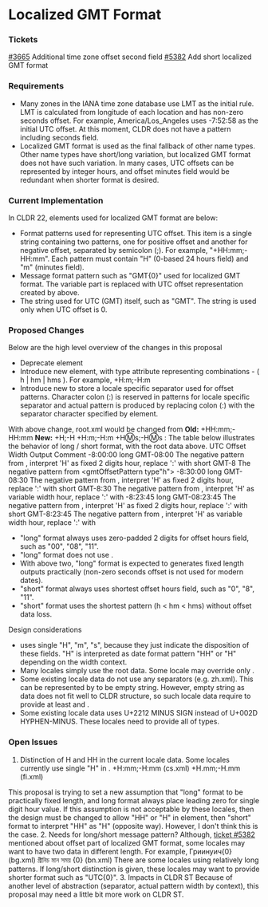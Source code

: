 # Localized GMT Format

### Tickets

[#3665](http://unicode.org/cldr/trac/ticket/3665) Additional time zone offset
second field
[#5382](http://unicode.org/cldr/trac/ticket/5382) Add short localized GMT format

### Requirements

*   Many zones in the IANA time zone database use LMT as the initial rule. LMT
    is calculated from longitude of each location and has non-zero seconds
    offset. For example, America/Los_Angeles uses -7:52:58 as the initial UTC
    offset. At this moment, CLDR does not have a pattern including seconds
    field.
*   Localized GMT format is used as the final fallback of other name types.
    Other name types have short/long variation, but localized GMT format does
    not have such variation. In many cases, UTC offsets can be represented by
    integer hours, and offset minutes field would be redundant when shorter
    format is desired.

### Current Implementation

In CLDR 22, elements used for localized GMT format are below:

*   <hourFormat> Format patterns used for representing UTC offset. This item is
    a single string containing two patterns, one for positive offset and another
    for negative offset, separated by semicolon (;). For example,
    "+HH:mm;-HH:mm". Each pattern must contain "H" (0-based 24 hours field) and
    "m" (minutes field).
*   <gmtFormat> Message format pattern such as "GMT{0}" used for localized GMT
    format. The variable part is replaced with UTC offset representation created
    by <hourFormat> above.
*   <gmtZeroFormat> The string used for UTC (GMT) itself, such as "GMT". The
    string is used only when UTC offset is 0.

### Proposed Changes

Below are the high level overview of the changes in this proposal

*   Deprecate <hourFormat> element
*   Introduce new <gmtOffsetPattern> element, with type attribute representing
    combinations - ( h | hm | hms ). For example, <gmtOffsetPattern
    type="hm">+H:m;-H:m</gmtOffsetPattern>
*   Introduce new <gmtOffsetSeparator> to store a locale specific separator used
    for offset patterns. Character colon (:) is reserved in <gmtOffsetPattern>
    patterns for locale specific separator and actual pattern is produced by
    replacing colon (:) with the separator character specified by
    <gmtOffsetSeparator> element.

With above change, root.xml would be changed from
**Old:**
<hourFormat>+HH:mm;-HH:mm</hourFormat>
**New:**
<gmtOffsetPattern type="h">+H;-H</gmtOffsetPattern>
<gmtOffsetPattern type="hm">+H:m;-H:m</gmtOffsetPattern>
<gmtOffsetPattern type="hms">+H:m:s;-H:m:s</gmtOffsetPattern>
<gmtOffsetSeparator>:</gmtOffsetSeparator>
The table below illustrates the behavior of long / short format, with the root
data above.
UTC Offset Width
Output Comment -8:00:00
long GMT-08:00 The negative pattern from <gmtOffsetPattern type="hm">, interpret
'H' as fixed 2 digits hour, replace ':' with <gmtOffsetSeparator> short GMT-8
The negative pattern from <gmtOffsetPattern type"h">
-8:30:00 long GMT-08:30 The negative pattern from <gmtOffsetPattern type="hm">,
interpret 'H' as fixed 2 digits hour, replace ':' with <gmtOffsetSeparator>
short GMT-8:30 The negative pattern from <gmtOffsetPattern type="hm">, interpret
'H' as variable width hour, replace ':' with <gmtOffsetSeparator> -8:23:45 long
GMT-08:23:45 The negative pattern from <gmtOffsetPattern type="hms">, interpret
'H' as fixed 2 digits hour, replace ':' with <gmtOffsetSeparator> short
GMT-8:23:45 The negative pattern from <gmtOffsetPattern type="hms">, interpret
'H' as variable width hour, replace ':' with <gmtOffsetSeparator>

*   "long" format always uses zero-padded 2 digits for offset hours field, such
    as "00", "08", "11".
*   "long" format does not use <gmtOffsetPattern type="h">.
*   With above two, "long" format is expected to generates fixed length outputs
    practically (non-zero seconds offset is not used for modern dates).
*   "short" format always uses shortest offset hours field, such as "0", "8",
    "11".
*   "short" format uses the shortest pattern (h < hm < hms) without offset data
    loss.

Design considerations

*   <gmtOffsetPattern> uses single "H", "m", "s", because they just indicate the
    disposition of these fields. "H" is interpreted as date format pattern "HH"
    or "H" depending on the width context.
*   Many locales simply use the root data. Some locale may override only
    <gmtOffsetSeparator>.
*   Some existing locale data do not use any separators (e.g. zh.xml). This can
    be represented by <gmtOffsetSeparator> to be empty string. However, empty
    string as data does not fit well to CLDR structure, so such locale data
    require to provide at least <gmtOffsetPattern type="hm"> and
    <gmtOffsetPattern type="hms">.
*   Some existing locale data uses U+2212 MINUS SIGN instead of U+002D
    HYPHEN-MINUS. These locales need to provide all of <gmtOffsetPattern> types.

### Open Issues

1. Distinction of H and HH in the current locale data.
Some locales currently use single "H" in <hourFormat>.
<hourFormat>+H:mm;-H:mm</hourFormat> (cs.xml)
<hourFormat>+H.mm;-H.mm</hourFormat> (fi.xml)

This proposal is trying to set a new assumption that "long" format to be
practically fixed length, and long format always place leading zero for single
digit hour value. If this assumption is not acceptable by these locales, then
the design must be changed to allow "HH" or "H" in <gmtOffsetPattern> element,
then "short" format to interpret "HH" as "H" (opposite way). However, I don't
think this is the case.
2. Needs for long/short message pattern?
Although, [ticket #5382](http://unicode.org/cldr/trac/ticket/5382) mentioned
about offset part of localized GMT format, some locales may want to have two
<gmtFormat> data in different length. For example,
<gmtFormat>Гриинуич{0}</gmtFormat> (bg.xml)
<gmtFormat>গ্রীনিচ মান সময় {0}</gmtFormat> (bn.xml)
There are some locales using relatively long patterns. If long/short distinction
is given, these locales may want to provide shorter format such as "UTC{0}".
3. Impacts in CLDR ST
Because of another level of abstraction (separator, actual pattern width by
context), this proposal may need a little bit more work on CLDR ST.
